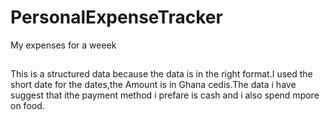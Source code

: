 # PersonalExpenseTracker
My expenses for a weeek
##
This is a structured data because the data is in the right format.I used the short date for the dates,the Amount is in Ghana cedis.The data i have suggest that ithe payment method i prefare is cash and i also spend mpore on food.
